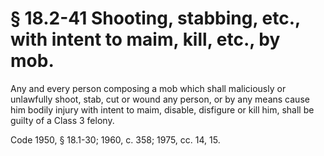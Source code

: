 # § 18.2-41 Shooting, stabbing, etc., with intent to maim, kill, etc., by mob.

<p>Any and every person composing a mob which shall maliciously or unlawfully shoot, stab, cut or wound any person, or by any means cause him bodily injury with intent to maim, disable, disfigure or kill him, shall be guilty of a Class 3 felony.</p><p>Code 1950, § 18.1-30; 1960, c. 358; 1975, cc. 14, 15.</p>